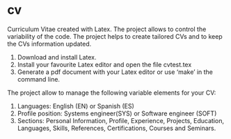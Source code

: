 # cv
Curriculum Vitae created with Latex. The project allows to control the variability of the code. The project helps to create tailored CVs and to keep the CVs information updated.

1. Download and install Latex.
2. Install your favourite Latex editor and open the file cvtest.tex
3. Generate a pdf document with your Latex editor or use ‘make’ in the command line.

The project allow to manage the following variable elements for your CV:

1. Languages: English (EN) or Spanish (ES)
2. Profile position: Systems engineer(SYS) or Software engineer (SOFT)
3. Sections: Personal Information, Profile, Experience, Projects, Education, Languages, Skills, References, Certifications, Courses and Seminars.
